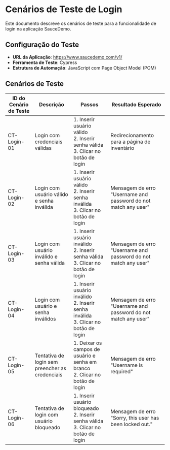 # Cenários de Teste de Login

Este documento descreve os cenários de teste para a funcionalidade de login na aplicação SauceDemo.

## Configuração do Teste

- **URL da Aplicação**: https://www.saucedemo.com/v1/
- **Ferramenta de Teste**: Cypress
- **Estrutura de Automação**: JavaScript com Page Object Model (POM)

## Cenários de Teste

| ID do Cenário de Teste | Descrição                                      | Passos                                                                                           | Resultado Esperado |
|------------------------|------------------------------------------------|--------------------------------------------------------------------------------------------------|---------------------|
| CT-Login-01            | Login com credenciais válidas                  | 1. Inserir usuário válido <br> 2. Inserir senha válida <br> 3. Clicar no botão de login          | Redirecionamento para a página de inventário |
| CT-Login-02            | Login com usuário válido e senha inválida      | 1. Inserir usuário válido <br> 2. Inserir senha inválida <br> 3. Clicar no botão de login        | Mensagem de erro "Username and password do not match any user" |
| CT-Login-03            | Login com usuário inválido e senha válida      | 1. Inserir usuário inválido <br> 2. Inserir senha válida <br> 3. Clicar no botão de login        | Mensagem de erro "Username and password do not match any user" |
| CT-Login-04            | Login com usuário e senha inválidos            | 1. Inserir usuário inválido <br> 2. Inserir senha inválida <br> 3. Clicar no botão de login      | Mensagem de erro "Username and password do not match any user" |
| CT-Login-05            | Tentativa de login sem preencher as credenciais| 1. Deixar os campos de usuário e senha em branco <br> 2. Clicar no botão de login               | Mensagem de erro "Username is required" |
| CT-Login-06            | Tentativa de login com usuário bloqueado       | 1. Inserir usuário bloqueado <br> 2. Inserir senha válida <br> 3. Clicar no botão de login | Mensagem de erro "Sorry, this user has been locked out." |


